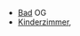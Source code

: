 * [Bad](../Bad) OG
* [Kinderzimmer](../Kinderzimmer), 

<!--stackedit_data:
eyJoaXN0b3J5IjpbLTE5ODk4MTI3MTBdfQ==
-->